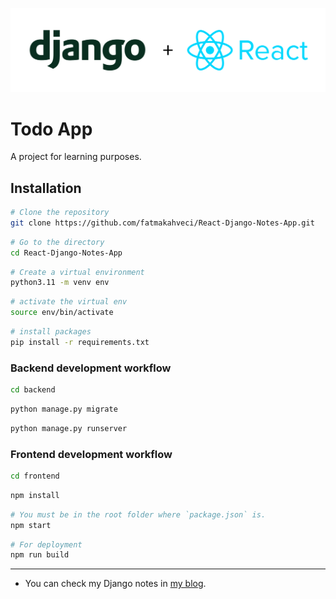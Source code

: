 ![header.png](header.png)

# Todo App

A project for learning purposes.

## Installation

```bash
# Clone the repository
git clone https://github.com/fatmakahveci/React-Django-Notes-App.git
```

```bash
# Go to the directory
cd React-Django-Notes-App
```

```bash
# Create a virtual environment
python3.11 -m venv env
```

```bash
# activate the virtual env
source env/bin/activate
```

```bash
# install packages
pip install -r requirements.txt
```

### Backend development workflow

```bash
cd backend
```

```bash
python manage.py migrate
```

```bash
python manage.py runserver
```

### Frontend development workflow

```bash
cd frontend
```

```bash
npm install
```

```bash
# You must be in the root folder where `package.json` is.
npm start
```

```bash
# For deployment
npm run build
```

---

- You can check my Django notes in [my blog](https://fatmakahveci.com/coding/django/).
